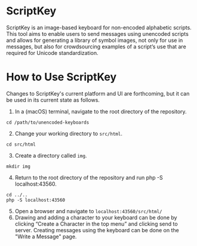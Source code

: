# ScriptKey
ScriptKey is an image-based keyboard for non-encoded alphabetic scripts. This tool aims to enable users to send messages using unencoded scripts and allows for generating a library of symbol images, not only for use in messages, but also for crowdsourcing examples of a script’s use that are required for Unicode standardization.

# How to Use ScriptKey
Changes to ScriptKey's current platform and UI are forthcoming, but it can be used in its current state as follows.

1. In a (macOS) terminal, navigate to the root directory of the repository.
```
cd /path/to/unencoded-keyboards
```
2. Change your working directory to `src/html`.
```
cd src/html
```
3. Create a directory called `img`.
```
mkdir img
```
4. Return to the root directory of the repository and run php -S localhost:43560.
```
cd ../..
php -S localhost:43560
```
5. Open a browser and navigate to `localhost:43560/src/html/`
6. Drawing and adding a character to your keyboard can be done by clicking “Create a Character in the top menu” and clicking send to server. Creating messages using the keyboard can be done on the "Write a Message" page.



